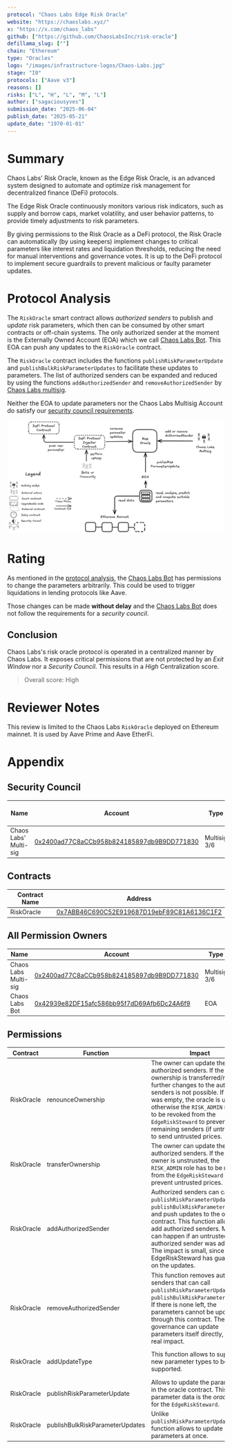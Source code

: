```yaml
---
protocol: "Chaos Labs Edge Risk Oracle"
website: "https://chaoslabs.xyz/"
x: "https://x.com/chaos_labs"
github: ["https://github.com/ChaosLabsInc/risk-oracle"]
defillama_slug: [""]
chain: "Ethereum"
type: "Oracles"
logo: "/images/infrastructure-logos/Chaos-Labs.jpg"
stage: "I0"
protocols: ["Aave v3"]
reasons: []
risks: ["L", "H", "L", "M", "L"]
author: ["sagaciousyves"]
submission_date: "2025-06-04"
publish_date: "2025-05-21"
update_date: "1970-01-01"
---
```


# Summary

Chaos Labs' Risk Oracle, known as the Edge Risk Oracle, is an advanced system designed to automate and optimize risk management for decentralized finance (DeFi) protocols.

The Edge Risk Oracle continuously monitors various risk indicators, such as supply and borrow caps, market volatility, and user behavior patterns, to provide timely adjustments to risk parameters.

By giving permissions to the Risk Oracle as a DeFi protocol, the Risk Oracle can automatically (by using keepers) implement changes to critical parameters like interest rates and liquidation thresholds, reducing the need for manual interventions and governance votes. It is up to the DeFi protocol to implement secure guardrails to prevent malicious or faulty parameter updates.

# Protocol Analysis

The `RiskOracle` smart contract allows _authorized senders_ to publish and _update_ risk parameters, which then can be consumed by other smart contracts or off-chain systems. The only authorized sender at the moment is the Externally Owned Account (EOA) which we call [Chaos Labs Bot](#security-council). This EOA can push any updates to the `RiskOracle` contract.

The `RiskOracle` contract includes the functions `publishRiskParameterUpdate` and `publishBulkRiskParameterUpdates` to facilitate these updates to parameters. The list of authorized senders can be expanded and reduced by using the functions `addAuthorizedSender` and `removeAuthorizedSender` by [Chaos Labs multisig](#security-council).

Neither the EOA to update parameters nor the Chaos Labs Multisig Account do satisfy our [security council requirements](/learn-more#security-council-requirements).

![Overview Risk Oracle](./diagrams/Chaos-labs-Risk-oracle.png)

# Rating

As mentioned in the [protocol analysis](#protocol-analysis), the [Chaos Labs Bot](#security-council) has permissions to change the parameters arbitrarily. This could be used to trigger liquidations in lending protocols like Aave.

Those changes can be made **without delay** and the [Chaos Labs Bot](#security-council) does not follow the requirements for a _security council_.

## Conclusion

Chaos Labs's risk oracle protocol is operated in a centralized manner by Chaos Labs. It exposes critical permissions that are not protected by an _Exit Window_ nor a _Security Council_. This results in a _High_ Centralization score.

> Overall score: High

# Reviewer Notes

This review is limited to the Chaos Labs `RiskOracle` deployed on Ethereum mainnet. It is used by Aave Prime and Aave EtherFi.

# Appendix

## Security Council

| Name                  | Account                                                                                                               | Type         | ≥ 7 signers | ≥ 51% threshold | ≥ 50% non-insider | Signers public |
| --------------------- | --------------------------------------------------------------------------------------------------------------------- | ------------ | ----------- | --------------- | ----------------- | -------------- |
| Chaos Labs' Multi-sig | [0x2400ad77C8aCCb958b824185897db9B9DD771830](https://etherscan.io/address/0x2400ad77C8aCCb958b824185897db9B9DD771830) | Multisig 3/6 | ❌          | ❌              | ✅                | ❌             |

## Contracts

| Contract Name | Address                                                                                                               |
| ------------- | --------------------------------------------------------------------------------------------------------------------- |
| RiskOracle    | [0x7ABB46C690C52E919687D19ebF89C81A6136C1F2](https://etherscan.io/address/0x7ABB46C690C52E919687D19ebF89C81A6136C1F2) |

## All Permission Owners

| Name                 | Account                                                                                                               | Type         |
| -------------------- | --------------------------------------------------------------------------------------------------------------------- | ------------ |
| Chaos Labs Multi-sig | [0x2400ad77C8aCCb958b824185897db9B9DD771830](https://etherscan.io/address/0x2400ad77C8aCCb958b824185897db9B9DD771830) | Multisig 3/6 |
| Chaos Labs Bot       | [0x42939e82DF15afc586bb95f7dD69Afb6Dc24A6f9](https://etherscan.io/address/0x42939e82DF15afc586bb95f7dD69Afb6Dc24A6f9) | EOA          |

## Permissions

| Contract   | Function                        | Impact                                                                                                                                                                                                                                                                                                                                                        | Owner                |
| ---------- | ------------------------------- | ------------------------------------------------------------------------------------------------------------------------------------------------------------------------------------------------------------------------------------------------------------------------------------------------------------------------------------------------------------- | -------------------- |
| RiskOracle | renounceOwnership               | The owner can update the list of authorized senders. If the ownership is transferred/revoked, further changes to the authorized senders is not possible. If the list was empty, the oracle is useless, otherwise the `RISK_ADMIN` role has to be revoked from the `EdgeRiskSteward` to prevent the remaining senders (if untrusted) to send untrusted prices. | Chaos Labs Multi-sig |
| RiskOracle | transferOwnership               | The owner can update the list of authorized senders. If the new owner is unstrusted, the `RISK_ADMIN` role has to be revoked from the `EdgeRiskSteward` to prevent untrusted prices.                                                                                                                                                                          | Chaos Labs Multi-sig |
| RiskOracle | addAuthorizedSender             | Authorized senders can call `publishRiskParameterUpdate` and `publishBulkRiskParameterUpdates` and push updates to the oracle contract. This function allows to add authorized senders. Mis-use can happen if an untrusted authorized sender was added. The impact is small, since the EdgeRiskSteward has guardrails on the updates.                         | Chaos Labs Multi-sig |
| RiskOracle | removeAuthorizedSender          | This function removes authorized senders that can call `publishRiskParameterUpdate` and `publishBulkRiskParameterUpdates`. If there is none left, the parameters cannot be updated through this contract. The Aave governance can update parameters itself directly, so no real impact.                                                                       | Chaos Labs Multi-sig |
| RiskOracle | addUpdateType                   | This function allows to support new parameter types to be supported.                                                                                                                                                                                                                                                                                          | Chaos Labs Multi-sig |
| RiskOracle | publishRiskParameterUpdate      | Allows to update the parameters in the oracle contract. This parameter data is the _oracle data_ for the `EdgeRiskSteward`.                                                                                                                                                                                                                                   | Chaos Labs Bot       |
| RiskOracle | publishBulkRiskParameterUpdates | Unlike `publishRiskParameterUpdate` this function allows to update multiple parameters at once.                                                                                                                                                                                                                                                               | Chaos Labs Bot       |

